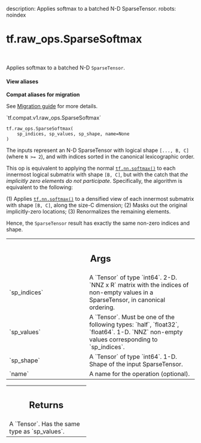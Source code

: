 description: Applies softmax to a batched N-D SparseTensor.
robots: noindex

# tf.raw_ops.SparseSoftmax

<!-- Insert buttons and diff -->

<table class="tfo-notebook-buttons tfo-api nocontent" align="left">

</table>



Applies softmax to a batched N-D `SparseTensor`.


<section class="expandable">
  <h4 class="showalways">View aliases</h4>
  <p>
<b>Compat aliases for migration</b>
<p>See
<a href="https://www.tensorflow.org/guide/migrate">Migration guide</a> for
more details.</p>
<p>`tf.compat.v1.raw_ops.SparseSoftmax`</p>
</p>
</section>

<pre class="devsite-click-to-copy prettyprint lang-py tfo-signature-link">
<code>tf.raw_ops.SparseSoftmax(
    sp_indices, sp_values, sp_shape, name=None
)
</code></pre>



<!-- Placeholder for "Used in" -->

The inputs represent an N-D SparseTensor  with logical shape `[..., B, C]`
(where `N >= 2`), and with indices sorted in the canonical lexicographic order.

This op is equivalent to applying the normal <a href="../../tf/nn/softmax.md"><code>tf.nn.softmax()</code></a> to each innermost
logical submatrix with shape `[B, C]`, but with the catch that *the implicitly
zero elements do not participate*.  Specifically, the algorithm is equivalent
to the following:

  (1) Applies <a href="../../tf/nn/softmax.md"><code>tf.nn.softmax()</code></a> to a densified view of each innermost submatrix
      with shape `[B, C]`, along the size-C dimension;
  (2) Masks out the original implicitly-zero locations;
  (3) Renormalizes the remaining elements.

Hence, the `SparseTensor` result has exactly the same non-zero indices and
shape.

<!-- Tabular view -->
 <table class="responsive fixed orange">
<colgroup><col width="214px"><col></colgroup>
<tr><th colspan="2"><h2 class="add-link">Args</h2></th></tr>

<tr>
<td>
`sp_indices`<a id="sp_indices"></a>
</td>
<td>
A `Tensor` of type `int64`.
2-D.  `NNZ x R` matrix with the indices of non-empty values in a
SparseTensor, in canonical ordering.
</td>
</tr><tr>
<td>
`sp_values`<a id="sp_values"></a>
</td>
<td>
A `Tensor`. Must be one of the following types: `half`, `float32`, `float64`.
1-D.  `NNZ` non-empty values corresponding to `sp_indices`.
</td>
</tr><tr>
<td>
`sp_shape`<a id="sp_shape"></a>
</td>
<td>
A `Tensor` of type `int64`.
1-D.  Shape of the input SparseTensor.
</td>
</tr><tr>
<td>
`name`<a id="name"></a>
</td>
<td>
A name for the operation (optional).
</td>
</tr>
</table>



<!-- Tabular view -->
 <table class="responsive fixed orange">
<colgroup><col width="214px"><col></colgroup>
<tr><th colspan="2"><h2 class="add-link">Returns</h2></th></tr>
<tr class="alt">
<td colspan="2">
A `Tensor`. Has the same type as `sp_values`.
</td>
</tr>

</table>

